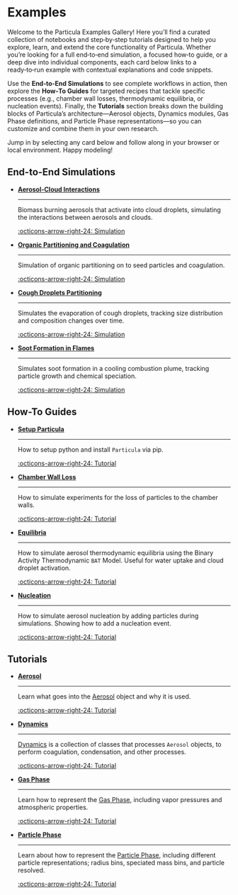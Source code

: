 # Examples

Welcome to the Particula Examples Gallery! Here you’ll find a curated collection of notebooks and step‑by‑step tutorials designed to help you explore, learn, and extend the core functionality of Particula. Whether you’re looking for a full end‑to‑end simulation, a focused how‑to guide, or a deep dive into individual components, each card below links to a ready‑to‑run example with contextual explanations and code snippets.

Use the **End‑to‑End Simulations** to see complete workflows in action, then explore the **How‑To Guides** for targeted recipes that tackle specific processes (e.g., chamber wall losses, thermodynamic equilibria, or nucleation events). Finally, the **Tutorials** section breaks down the building blocks of Particula’s architecture—Aerosol objects, Dynamics modules, Gas Phase definitions, and Particle Phase representations—so you can customize and combine them in your own research.

Jump in by selecting any card below and follow along in your browser or local environment. Happy modeling!


## End-to-End Simulations

<div class="grid cards" markdown>

-  __[Aerosol-Cloud Interactions](Simulations/Notebooks/Biomass_Burning_Cloud_Interactions.ipynb)__

    ---

    Biomass burning aerosols that activate into cloud droplets, simulating the interactions between aerosols and clouds.

    [:octicons-arrow-right-24: Simulation](Simulations/Notebooks/Biomass_Burning_Cloud_Interactions.ipynb)

- __[Organic Partitioning and Coagulation](Simulations/Notebooks/Organic_Partitioning_and_Coagulation.ipynb)__

    ---

    Simulation of organic partitioning on to seed particles and coagulation.

    [:octicons-arrow-right-24: Simulation](Simulations/Notebooks/Organic_Partitioning_and_Coagulation.ipynb)

- __[Cough Droplets Partitioning](Simulations/Notebooks/Cough_Droplets_Partitioning.ipynb)__

    ---

    Simulates the evaporation of cough droplets, tracking size distribution and composition changes over time.

    [:octicons-arrow-right-24: Simulation](Simulations/Notebooks/Cough_Droplets_Partitioning.ipynb)

- __[Soot Formation in Flames](Simulations/Notebooks/Soot_Formation_in_Flames.ipynb)__
 
    ---

    Simulates soot formation in a cooling combustion plume, tracking particle growth and chemical speciation.

    [:octicons-arrow-right-24: Simulation](Simulations/Notebooks/Soot_Formation_in_Flames.ipynb)

</div>


## How-To Guides

<div class="grid cards" markdown>

-   __[Setup Particula](Setup_Particula/index.md)__

    ---

    How to setup python and install `Particula` via pip.

    [:octicons-arrow-right-24: Tutorial](Setup_Particula/index.md)

-   __[Chamber Wall Loss](Chamber_Wall_Loss/index.md)__

    ---

    How to simulate experiments for the loss of particles to the chamber walls.

    [:octicons-arrow-right-24: Tutorial](Chamber_Wall_Loss/index.md)

-   __[Equilibria](Equilibria/index.md)__

    ---

    How to simulate aerosol thermodynamic equilibria using the Binary Activity Thermodynamic `BAT` Model. Useful for water uptake and cloud droplet activation.

    [:octicons-arrow-right-24: Tutorial](Equilibria/index.md)

-   __[Nucleation](Nucleation/index.md)__

    ---

    How to simulate aerosol nucleation by adding particles during simulations. Showing how to add a nucleation event.

    [:octicons-arrow-right-24: Tutorial](Nucleation/index.md)

</div>


## Tutorials

<div class="grid cards" markdown>

-   __[Aerosol](Aerosol/index.md)__

    ---

    Learn what goes into the [Aerosol](Aerosol/index.md) object and why it is used.

    [:octicons-arrow-right-24: Tutorial](Aerosol/index.md)

-   __[Dynamics](Dynamics/index.md)__

    ---

    [Dynamics](Dynamics/index.md) is a collection of classes that processes `Aerosol` objects, to perform coagulation, condensation, and other processes.

    [:octicons-arrow-right-24: Tutorial](Dynamics/index.md)

-   __[Gas Phase](Gas_Phase/index.md)__

    ---

    Learn how to represent the [Gas Phase](Gas_Phase/index.md), including vapor pressures and atmospheric properties.

    [:octicons-arrow-right-24: Tutorial](Gas_Phase/index.md)

-   __[Particle Phase](Particle_Phase)__

    ---

    Learn about how to represent the [Particle Phase](Particle_Phase/index.md), including different particle representations; radius bins, speciated mass bins, and particle resolved.

    [:octicons-arrow-right-24: Tutorial](Particle_Phase/index.md)

</div>
